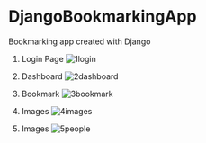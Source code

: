 # DjangoBookmarkingApp
Bookmarking app created with Django
1. Login Page
![1login](https://user-images.githubusercontent.com/21030885/50489470-2d478e80-0a4b-11e9-819a-34329e3a2514.jpg)

2. Dashboard
![2dashboard](https://user-images.githubusercontent.com/21030885/50489471-2de02500-0a4b-11e9-86e3-5480fdbaea2a.jpg)

3. Bookmark
![3bookmark](https://user-images.githubusercontent.com/21030885/50489472-2de02500-0a4b-11e9-899f-312cf803fce4.jpg)

4. Images
![4images](https://user-images.githubusercontent.com/21030885/50489473-2de02500-0a4b-11e9-812a-e5bc0564dbfd.jpg)

5. Images
![5people](https://user-images.githubusercontent.com/21030885/50489474-2e78bb80-0a4b-11e9-89c8-6b93ab15e70d.jpg)
